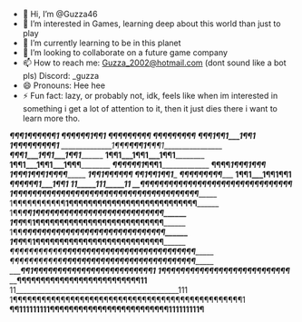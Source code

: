 - 👋 Hi, I’m @Guzza46
- 👀 I’m interested in Games, learning deep about this world than just to play
- 🌱 I’m currently learning to be in this planet
- 💞️ I’m looking to collaborate on a future game company
- 📫 How to reach me:
Guzza_2002@hotmail.com (dont sound like a bot pls)
Discord: _guzza
- 😄 Pronouns: Hee hee
- ⚡ Fun fact: lazy, or probably not, idk, feels like when im interested in something i get a lot of attention to it, then it just dies there
i want to learn more tho.



_________________¶¶¶1___¶¶¶____¶¶¶1_______________
__________________¶¶¶____¶¶¶____1¶¶1______________
___________________¶¶¶____¶¶¶____¶¶¶______________
___________________¶¶¶____¶¶¶____¶¶¶______________
__________________¶¶¶____1¶¶1___1¶¶1______________
________________1¶¶¶____¶¶¶____¶¶¶1_______________
______________1¶¶¶____¶¶¶1___¶¶¶1_________________
_____________¶¶¶1___1¶¶1___1¶¶1___________________
____________1¶¶1___1¶¶1___1¶¶1____________________
____________1¶¶1___1¶¶1___1¶¶¶____________________
_____________¶¶¶____¶¶¶1___¶¶¶1___________________
______________¶¶¶¶___1¶¶¶___1¶¶¶__________________
_______________1¶¶¶1___¶¶¶1___¶¶¶¶________________
_________________1¶¶1____¶¶¶____¶¶¶_______________
___________________¶¶1____¶¶1____¶¶1______________
___________________¶¶¶____¶¶¶____¶¶¶______________
__________________1¶¶1___1¶¶1____¶¶1______________
_________________¶¶¶____¶¶¶1___1¶¶1_______________
________________11_____111_____11_________________
__________¶¶¶¶¶¶¶¶¶¶¶¶¶¶¶¶¶¶¶¶¶¶¶¶¶¶¶¶¶¶¶¶________
1¶¶¶¶¶¶¶¶¶¶¶__¶¶¶¶¶¶¶¶¶¶¶¶¶¶¶¶¶¶¶¶¶¶¶¶¶¶¶¶________
1¶¶¶¶¶¶¶¶¶¶¶__1¶¶¶¶¶¶¶¶¶¶¶¶¶¶¶¶¶¶¶¶¶¶¶¶¶¶¶________
1¶¶_______¶¶__1¶¶¶¶¶¶¶¶¶¶¶¶¶¶¶¶¶¶¶¶¶¶¶¶¶¶¶________
1¶¶_______¶¶__1¶¶¶¶¶¶¶¶¶¶¶¶¶¶¶¶¶¶¶¶¶¶¶¶¶¶¶________
1¶¶_______¶¶__¶¶¶¶¶¶¶¶¶¶¶¶¶¶¶¶¶¶¶¶¶¶¶¶¶¶¶¶________
1¶¶_______¶¶__1¶¶¶¶¶¶¶¶¶¶¶¶¶¶¶¶¶¶¶¶¶¶¶¶¶¶¶________
_¶¶¶¶¶¶¶¶¶¶¶__¶¶¶¶¶¶¶¶¶¶¶¶¶¶¶¶¶¶¶¶¶¶¶¶¶¶¶¶________
_¶¶¶¶¶¶¶¶¶¶¶__¶¶¶¶¶¶¶¶¶¶¶¶¶¶¶¶¶¶¶¶¶¶¶¶¶¶¶¶________
__________¶¶___1¶¶¶¶¶¶¶¶¶¶¶¶¶¶¶¶¶¶¶¶¶¶¶¶¶1________
__________1¶¶___¶¶¶¶¶¶¶¶¶¶¶¶¶¶¶¶¶¶¶¶¶¶¶¶¶_________
____________¶¶¶¶¶¶¶¶¶¶¶¶¶¶¶¶¶¶¶¶¶¶¶¶¶¶11__________
11_____________________________________________111
1¶¶¶¶¶¶¶¶¶¶¶¶¶¶¶¶¶¶¶¶¶¶¶¶¶¶¶¶¶¶¶¶¶¶¶¶¶¶¶¶¶¶¶¶¶¶¶¶1
__¶¶111111111¶¶¶¶¶¶¶¶¶¶¶¶¶¶¶¶¶¶¶¶¶¶¶¶¶111111111¶__
